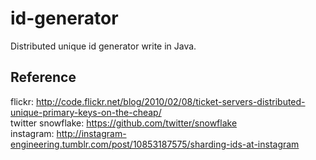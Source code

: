 # id-generator
Distributed unique id generator write in Java.


## Reference
flickr: http://code.flickr.net/blog/2010/02/08/ticket-servers-distributed-unique-primary-keys-on-the-cheap/<br>
twitter snowflake: https://github.com/twitter/snowflake<br>
instagram: http://instagram-engineering.tumblr.com/post/10853187575/sharding-ids-at-instagram<br>

